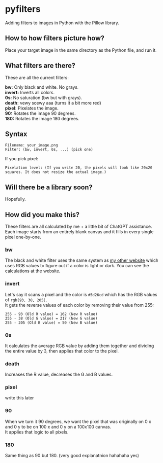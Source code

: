 # pyfilters

Adding filters to images in Python with the Pillow library.

## How to how filters picture how?

Place your target image in the same directory as the Python file, and run it.

## What filters are there?

These are all the current filters:  
  
**bw:** Only black and white. No grays.  
**invert:** Inverts all colors.  
**0s:** No saturation (bw but with grays).  
**death:** vewy scewy aaa (turns it a bit more red)  
**pixel:** Pixelates the image.  
**90:** Rotates the image 90 degrees.  
**180:** Rotates the image 180 degrees.  

## Syntax

```
Filename: your_image.png
Filter: (bw, invert, 0s, ...) (pick one)
```

If you pick pixel:

```
Pixelation level: (If you write 20, the pixels will look like 20x20 squares. It does not resize the actual image.)
```

## Will there be a library soon?

Hopefully.  

## How did you make this?

These filters are all calculated by me + a little bit of ChatGPT assistance. Each image starts from an entirely blank canvas and it fills in every single pixel one-by-one.

### bw

The black and white filter uses the same system as [my other website](https://testing.hrant.repl.co/bright-or-dark/) which uses RGB values to figure out if a color is light or dark. You can see the calculations at the website.

### invert

Let's say it scans a pixel and the color is `#5d26cd` which has the RGB values of `rgb(93, 38, 205)`.  
It gets the reverse values of each color by removing their value from 255:

```
255 - 93 (Old R value) = 162 (New R value)
255 - 38 (Old G value) = 217 (New G value)
255 - 205 (Old B value) = 50 (New B value)
```

### 0s

It calculates the average RGB value by adding them together and dividing the entire value by 3, then applies that color to the pixel.

### death

Increases the R value, decreases the G and B values.

### pixel

write this later

### 90

When we turn it 90 degrees, we want the pixel that was originally on 0 x and 0 y to be on 100 x and 0 y on a 100x100 canvas.  
It applies that logic to all pixels.

### 180

Same thing as 90 but 180. (very good explanatnion hahahaha yes)
